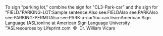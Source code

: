 To sign "parking lot," combine the sign for "CL3-Park-car" and the sign for 
			"FIELD."PARKING-LOT:Sample sentence:Also see:FIELDAlso see:PARKAlso see:PARKING-PERMITAlso see:PARK-a-carYou can learnAmerican Sign Language (ASL)online at American Sign Language University ™ASLresources by Lifeprint.com  ©  Dr. William Vicars